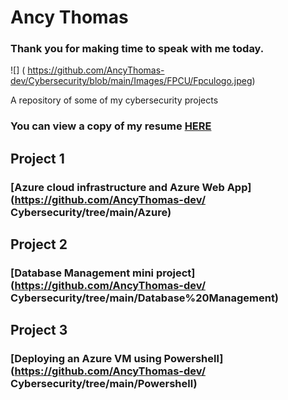 # Ancy Thomas 

### Thank you for making time to speak with me today.

![] ( https://github.com/AncyThomas-dev/Cybersecurity/blob/main/Images/FPCU/Fpculogo.jpeg)


A repository of some of my cybersecurity projects

### You can view a copy of my resume [HERE](https://github.com/AncyThomas-dev/Cybersecurity/blob/main/Ancy_Thomas_Resume.pdf)

## Project 1

### [Azure cloud infrastructure and Azure Web App](https://github.com/AncyThomas-dev/ Cybersecurity/tree/main/Azure)

## Project 2

### [Database Management mini project](https://github.com/AncyThomas-dev/ Cybersecurity/tree/main/Database%20Management)

## Project 3

### [Deploying an Azure VM using Powershell](https://github.com/AncyThomas-dev/ Cybersecurity/tree/main/Powershell)
